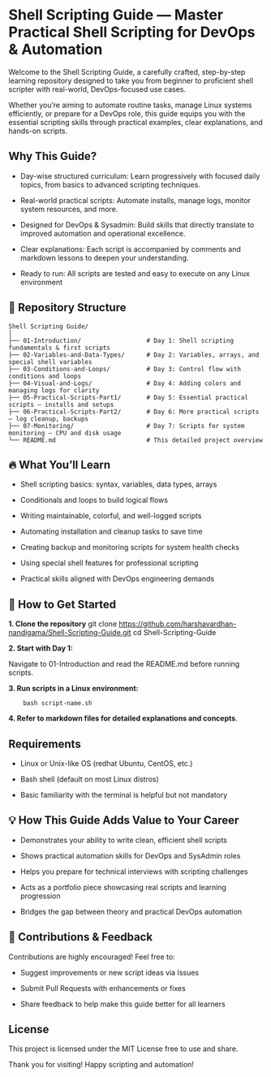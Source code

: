 # Shell Scripting Guide — Master Practical Shell Scripting for DevOps & Automation

Welcome to the Shell Scripting Guide, a carefully crafted, step-by-step learning repository designed to take you from beginner to proficient shell scripter with real-world, DevOps-focused use cases.

Whether you’re aiming to automate routine tasks, manage Linux systems efficiently, or prepare for a DevOps role, this guide equips you with the essential scripting skills through practical examples, clear explanations, and hands-on scripts.

## Why This Guide?

- Day-wise structured curriculum: Learn progressively with focused daily topics, from basics to advanced scripting techniques.

- Real-world practical scripts: Automate installs, manage logs, monitor system resources, and more.

- Designed for DevOps & Sysadmin: Build skills that directly translate to improved automation and operational excellence.

- Clear explanations: Each script is accompanied by comments and markdown lessons to deepen your understanding.

- Ready to run: All scripts are tested and easy to execute on any Linux environment

## 📂 Repository Structure

    Shell Scripting Guide/
    │
    ├── 01-Introduction/                  # Day 1: Shell scripting fundamentals & first scripts
    ├── 02-Variables-and-Data-Types/      # Day 2: Variables, arrays, and special shell variables
    ├── 03-Conditions-and-Loops/          # Day 3: Control flow with conditions and loops
    ├── 04-Visual-and-Logs/               # Day 4: Adding colors and managing logs for clarity
    ├── 05-Practical-Scripts-Part1/       # Day 5: Essential practical scripts — installs and setups
    ├── 06-Practical-Scripts-Part2/       # Day 6: More practical scripts — log cleanup, backups
    ├── 07-Monitoring/                    # Day 7: Scripts for system monitoring — CPU and disk usage
    └── README.md                         # This detailed project overview


## 🔥 What You’ll Learn

- Shell scripting basics: syntax, variables, data types, arrays

- Conditionals and loops to build logical flows

- Writing maintainable, colorful, and well-logged scripts

- Automating installation and cleanup tasks to save time

- Creating backup and monitoring scripts for system health checks

- Using special shell features for professional scripting

- Practical skills aligned with DevOps engineering demands


## 🎯 How to Get Started

**1. Clone the repository**
git clone https://github.com/harshavardhan-nandigama/Shell-Scripting-Guide.git
cd Shell-Scripting-Guide

**2. Start with Day 1:**

Navigate to 01-Introduction and read the README.md before running scripts.

**3. Run scripts in a Linux environment:**

        bash script-name.sh


**4. Refer to markdown files for detailed explanations and concepts**.

## Requirements

- Linux or Unix-like OS (redhat Ubuntu, CentOS, etc.)

- Bash shell (default on most Linux distros)

- Basic familiarity with the terminal is helpful but not mandatory

## 💡 How This Guide Adds Value to Your Career

- Demonstrates your ability to write clean, efficient shell scripts

- Shows practical automation skills for DevOps and SysAdmin roles

- Helps you prepare for technical interviews with scripting challenges

- Acts as a portfolio piece showcasing real scripts and learning progression

- Bridges the gap between theory and practical DevOps automation

## 🤝 Contributions & Feedback

Contributions are highly encouraged! Feel free to:

- Suggest improvements or new script ideas via Issues

- Submit Pull Requests with enhancements or fixes

- Share feedback to help make this guide better for all learners

## License

This project is licensed under the MIT License free to use and share.


Thank you for visiting!
Happy scripting and automation! 
